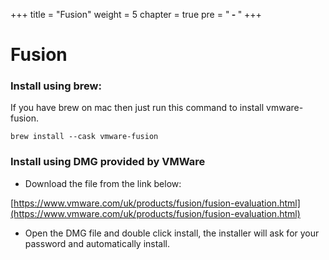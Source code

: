 +++
title = "Fusion"
weight = 5
chapter = true
pre = "<b> - </b>"
+++

# Fusion

### Install using brew:

If you have brew on mac then just run this command to install vmware-fusion.

```
brew install --cask vmware-fusion
```

### Install using DMG provided by VMWare

- Download the file from the link below:

[https://www.vmware.com/uk/products/fusion/fusion-evaluation.html](https://www.vmware.com/uk/products/fusion/fusion-evaluation.html)

- Open the DMG file and double click install, the installer will ask for your password and automatically install.

